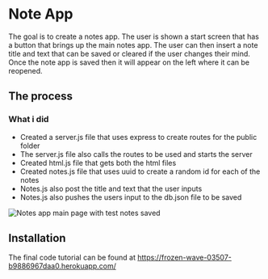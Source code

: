 # Note App

The goal is to create a notes app. The user is shown a start screen that has a button that brings up the main notes app. The user can then insert a note title and text that can be saved or cleared if the user changes their mind. Once the note app is saved then it will appear on the left where it can be reopened.

## The process

### What i did
* Created a server.js file that uses express to create routes for the public folder
* The server.js file also calls the routes to be used and starts the server
* Created html.js file that gets both the html files
* Created notes.js file that uses uuid to create a random id for each of the notes
* Notes.js also post the title and text that the user inputs
* Notes.js also pushes the users input to the db.json file to be saved

![Notes app main page with test notes saved]()
  
## Installation 
The final code tutorial can be found at https://frozen-wave-03507-b9886967daa0.herokuapp.com/
